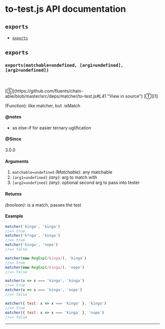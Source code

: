 # to-test.js API documentation

<!-- div class="toc-container" -->

<!-- div -->

## `exports`
* <a href="#exports"  data-meta="exports matchable undefined arg1 undefined arg2 undefined"  data-call="exports matchable undefined arg1 undefined arg2 undefined"  data-category="Methods"  data-description="Function like matcher but isMatch"  data-name="exports"  data-notes="as else if for easier ternary uglification"  data-all="meta exports matchable undefined arg1 undefined arg2 undefined call exports matchable undefined arg1 undefined arg2 undefined category Methods description Function like matcher but isMatch name exports member see notes as else if for easier ternary uglification n todos klassProps" >`exports`</a>

<!-- /div -->

<!-- /div -->

<!-- div class="doc-container" -->

<!-- div -->

## `exports`

<!-- div -->

<h3 id="exports" data-member="" data-category="Methods" data-name="exports"><code>exports(matchable=undefined, [arg1=undefined], [arg2=undefined])</code></h3>
<br>
<br>
[&#x24C8;](https://github.com/fluents/chain-able/blob/master/src/deps/matcher/to-test.js#L41 "View in source") [&#x24C9;][1]

(Function): like matcher, but .isMatch


#### @notes 

* as else-if for easier ternary uglification
 

#### @Since
3.0.0

#### Arguments
1. `matchable=undefined` *(Matchable)*: any matchable
2. `[arg1=undefined]` *(any)*: arg to match with
3. `[arg2=undefined]` *(any)*: optional second arg to pass into tester

#### Returns
*(boolean)*: is a match, passes the test

#### Example
```js
matcher('kinga', 'kinga')
//=> true
matcher('k*nga', 'kinga')
//=> true
matcher('kinga', 'nope')
//=> false

matcher(new RegExp(/kinga/), 'kinga')
//=> true
matcher(new RegExp(/kinga/), 'nope')
//=> false

matcher(x => x === 'kinga', 'kinga')
//=> true
matcher(x => x === 'kinga', 'nope')
//=> false

matcher({ test: x => x === 'kinga' }, 'kinga')
//=> true
matcher({ test: x => x === 'kinga' }, 'nope')
//=> false

```
---

<!-- /div -->

<!-- /div -->

<!-- /div -->

 [1]: #exports "Jump back to the TOC."
